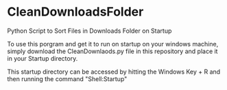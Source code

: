 # CleanDownloadsFolder
Python Script to Sort Files in Downloads Folder on Startup

To use this porgram and get it to run on startup on your windows machine, simply download the CleanDownlaods.py file in this repository and place it in your Startup directory. 

This startup directory can be accessed by hitting the Windows Key + R and then running the command "Shell:Startup"
